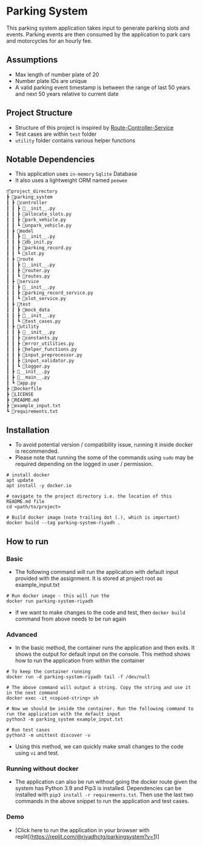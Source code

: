 # Parking System
This parking system application takes input to generate parking slots and events. Parking events are then consumed by the application to park cars and motorcycles for an hourly fee.

## Assumptions
 - Max length of number plate of 20
 - Number plate IDs are unique
 - A valid parking event timestamp is between the range of last 50 years and next 50 years relative to current date


## Project Structure
- Structure of this project is inspired by [Route-Controller-Service](https://sodocumentation.net/node-js/topic/10785/route-controller-service-structure-for-expressjs)
- Test cases are within `test` folder
- `utility` folder contains various helper functions

## Notable Dependencies
- This application uses `in-memory` `Sqlite` Database
- It also uses a lightweight ORM named `peewee`

```bash
📦project_directory
┣ 📂parking_system
┃ ┣ 📂controller
┃ ┃ ┣ 📜__init__.py
┃ ┃ ┣ 📜allocate_slots.py
┃ ┃ ┣ 📜park_vehicle.py
┃ ┃ ┗ 📜unpark_vehicle.py
┃ ┣ 📂model
┃ ┃ ┣ 📜__init__.py
┃ ┃ ┣ 📜db_init.py
┃ ┃ ┣ 📜parking_record.py
┃ ┃ ┗ 📜slot.py
┃ ┣ 📂route
┃ ┃ ┣ 📜__init__.py
┃ ┃ ┣ 📜router.py
┃ ┃ ┗ 📜routes.py
┃ ┣ 📂service
┃ ┃ ┣ 📜__init__.py
┃ ┃ ┣ 📜parking_record_service.py
┃ ┃ ┗ 📜slot_service.py
┃ ┣ 📂test
┃ ┃ ┣ 📂mock_data
┃ ┃ ┣ 📜__init__.py
┃ ┃ ┗ 📜test_cases.py
┃ ┣ 📂utility
┃ ┃ ┣ 📜__init__.py
┃ ┃ ┣ 📜constants.py
┃ ┃ ┣ 📜error_utilities.py
┃ ┃ ┣ 📜helper_functions.py
┃ ┃ ┣ 📜input_preprocessor.py
┃ ┃ ┣ 📜input_validator.py
┃ ┃ ┗ 📜logger.py
┃ ┣ 📜__init__.py
┃ ┣ 📜__main__.py
┃ ┗ 📜app.py
┣ 📜Dockerfile
┣ 📜LICENSE
┣ 📜README.md
┣ 📜example_input.txt
┗ 📜requirements.txt
```

## Installation
- To avoid potential version / compatibility issue, running it inside docker is recommended.
- Please note that running the some of the commands using `sudo` may be required depending on the logged in user / permission. 

```
# install docker
apt update
apt install -y docker.io

# navigate to the project directory i.e. the location of this README.md file
cd <path/to/project>

# Build docker image (note trailing dot (.), which is important)
docker build --tag parking-system-riyadh .

```

## How to run
### Basic
 - The following command will run the application with default input provided with the assignment. It is stored at project root as example_input.txt
```
# Run docker image - this will run the 
docker run parking-system-riyadh
```
- If we want to make changes to the code and test, then `docker build` command from above needs to be run again

### Advanced
- In the basic method, the container runs the application and then exits. It shows the output for default input on the console. This method shows how to run the application from within the container
```
# To keep the container running
docker run -d parking-system-riyadh tail -f /dev/null

# The above command will output a string. Copy the string and use it in the next command
docker exec -it <copied-string> sh

# Now we should be inside the container. Run the following command to run the application with the default input
python3 -m parking_system example_input.txt

# Run test cases
python3 -m unittest discover -v  
```
- Using this method, we can quickly make small changes to the code using `vi` and test.

### Running without docker
- The application can also be run without going the docker route given the system has Python 3.9 and Pip3 is installed. Dependencies can be installed with `pip3 install -r requirements.txt`. Then use the last two commands in the above snippet to run the application and test cases.


### Demo
- [Click here to run the application in your browser with replit[(https://replit.com/@riyadhctg/parkingsystem?v=1)]